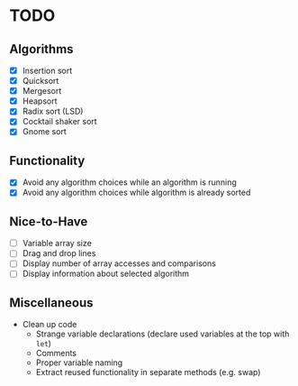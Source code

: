 # TODO
## Algorithms
- [x] Insertion sort
- [x] Quicksort
- [x] Mergesort
- [x] Heapsort
- [x] Radix sort (LSD)
- [x] Cocktail shaker sort
- [x] Gnome sort
## Functionality
- [x] Avoid any algorithm choices while an algorithm is running
- [x] Avoid any algorithm choices while algorithm is already sorted
## Nice-to-Have
- [ ] Variable array size
- [ ] Drag and drop lines
- [ ] Display number of array accesses and comparisons
- [ ] Display information about selected algorithm
## Miscellaneous
- Clean up code
    - Strange variable declarations (declare used variables at the top with `let`)
    - Comments
    - Proper variable naming
    - Extract reused functionality in separate methods (e.g. swap)
    